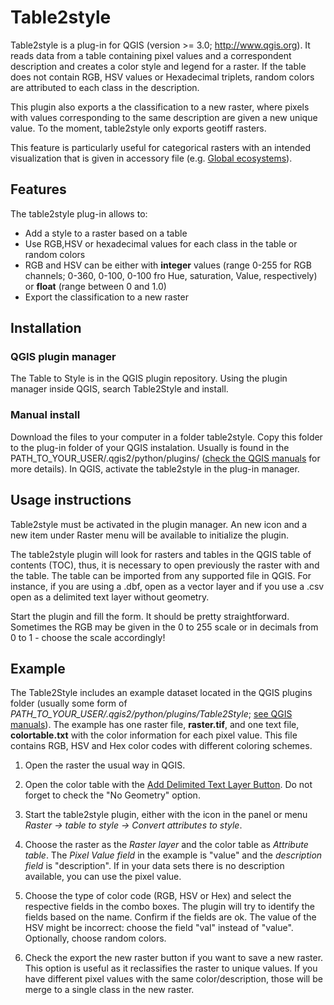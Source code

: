 # Table2style

Table2style is a plug-in for QGIS (version >= 3.0; http://www.qgis.org). It reads
data from a table containing pixel values and a correspondent description and
creates a color style and legend for a raster. If the table does not contain RGB,
HSV values or Hexadecimal triplets, random colors are attributed to each class in 
the description. 

This plugin also exports a the classification to a new raster, where pixels with
values corresponding to the same description are given a new unique value. To the
moment, table2style only exports geotiff rasters. 

This feature is particularly useful for categorical rasters with an intended 
visualization that is given in accessory file (e.g. [Global ecosystems](http://rmgsc.cr.usgs.gov/ecosystems/)).

## Features

The table2style plug-in allows to:
 
* Add a style to a raster based on a table
* Use RGB,HSV or hexadecimal values for each class in the table or random colors
* RGB and HSV can be either with **integer** values (range 0-255 for RGB channels; 0-360, 
0-100, 0-100 fro Hue, saturation, Value, respectively) or **float** (range between 0 and 1.0)
* Export the classification to a new raster

## Installation

### QGIS plugin manager

The Table to Style is in the QGIS plugin repository. Using the plugin manager inside QGIS, search Table2Style and install.

### Manual install

Download the files to your computer in a folder table2style. Copy this folder to
the plug-in folder of your QGIS instalation. Usually is found in the 
PATH_TO_YOUR_USER/.qgis2/python/plugins/ ([check the QGIS manuals](http://docs.qgis.org/testing/en/docs/pyqgis_developer_cookbook/plugins.html) for more details). 
In QGIS, activate the table2style in the plug-in manager.

## Usage instructions

Table2style must be activated in the plugin manager. An new icon and a new item 
under Raster menu will be available to initialize the plugin. 

The table2style plugin will look for rasters and tables in the QGIS table of 
contents (TOC), thus, it is necessary to open previously the raster with and the
table. The table can be imported from any supported file in QGIS. For instance, 
if you are using a .dbf, open as a vector layer and if you use a .csv open as a 
delimited text layer without geometry.

Start the plugin and fill the form. It should be pretty straightforward. Sometimes
the RGB may be given in the 0 to 255 scale or in decimals from 0 to 1 - choose the
scale accordingly! 


## Example
The Table2Style includes an example dataset located in the QGIS plugins folder (usually some form of *PATH_TO_YOUR_USER/.qgis2/python/plugins/Table2Style*; [see QGIS manuals](http://docs.qgis.org/testing/en/docs/pyqgis_developer_cookbook/plugins.html)). The example has one raster file, **raster.tif**, and one text file, **colortable.txt** with the color information for each pixel value. This file contains RGB, HSV and Hex color codes with different coloring schemes.

1. Open the raster the usual way in QGIS.

2. Open the color table with the [Add Delimited Text Layer Button](http://docs.qgis.org/2.14/en/docs/user_manual/working_with_vector/supported_data.html?highlight=delimited%20text#delimited-text-files). Do not forget to check the "No Geometry" option.

3. Start the table2style plugin, either with the icon in the panel or menu *Raster -> table to style -> Convert attributes to style*. 

4. Choose the raster as the *Raster layer* and the color table as *Attribute table*. The *Pixel Value field* in the example is "value" and the *description field* is "description". If in your data sets there is no description available, you can use the pixel value. 

5. Choose the type of color code (RGB, HSV or Hex) and select the respective fields in the combo boxes. The plugin will try to identify the fields based on the name. Confirm if the fields are ok. The value of the HSV might be incorrect: choose the field "val" instead of "value". Optionally, choose random colors.

6. Check the export the new raster button if you want to save a new raster. This option is useful as it reclassifies the raster to unique values. If you have different pixel values with the same color/description, those will be merge to a single class in the new raster.
